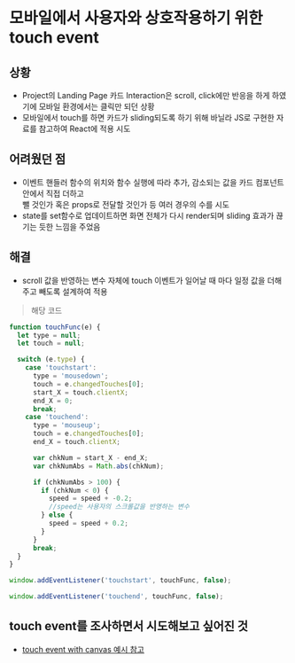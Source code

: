 # 모바일에서 사용자와 상호작용하기 위한 touch event

## 상황

- Project의 Landing Page 카드 Interaction은
  scroll, click에만 반응을 하게 하였기에
  모바일 환경에서는 클릭만 되던 상황
- 모바일에서 touch를 하면 카드가 sliding되도록 하기 위해 바닐라 JS로 구현한 자료를 참고하여 React에 적용 시도

## 어려웠던 점

- 이벤트 핸들러 함수의 위치와
  함수 실행에 따라 추가, 감소되는 값을 카드 컴포넌트 안에서 직접 더하고  
  뺄 것인가 혹은 props로 전달할 것인가 등 여러 경우의 수를 시도
- state를 set함수로 업데이트하면
  화면 전체가 다시 render되며 sliding 효과가 끊기는 듯한 느낌을 주었음

## 해결

- scroll 값을 반영하는 변수 자체에 touch 이벤트가 일어날 때 마다 일정 값을 더해주고 빼도록 설계하여 적용

> 해당 코드

```js
function touchFunc(e) {
  let type = null;
  let touch = null;

  switch (e.type) {
    case 'touchstart':
      type = 'mousedown';
      touch = e.changedTouches[0];
      start_X = touch.clientX;
      end_X = 0;
      break;
    case 'touchend':
      type = 'mouseup';
      touch = e.changedTouches[0];
      end_X = touch.clientX;

      var chkNum = start_X - end_X;
      var chkNumAbs = Math.abs(chkNum);

      if (chkNumAbs > 100) {
        if (chkNum < 0) {
          speed = speed + -0.2;
          //speed는 사용자의 스크롤값을 반영하는 변수
        } else {
          speed = speed + 0.2;
        }
      }
      break;
  }
}

window.addEventListener('touchstart', touchFunc, false);

window.addEventListener('touchend', touchFunc, false);
```

## touch event를 조사하면서 시도해보고 싶어진 것

- [touch event with canvas 예시 참고](https://developer.mozilla.org/ko/docs/Web/API/Touch_events)
